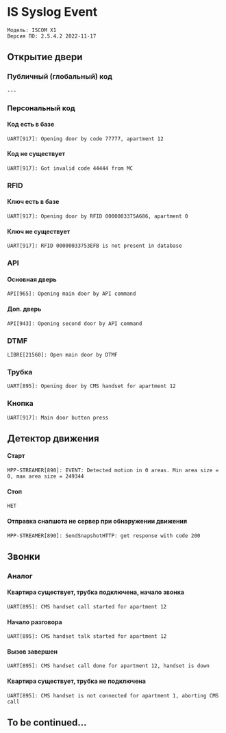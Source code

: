 # IS Syslog Event
```
Модель: ISCOM X1
Версия ПО: 2.5.4.2 2022-11-17
```

## Открытие двери
### Публичный (глобальный) код
```
---
```

### Персональный код
#### Код есть в базе
```
UART[917]: Opening door by code 77777, apartment 12
```
#### Код не существует
```
UART[917]: Got invalid code 44444 from MC
```

### RFID
#### Ключ есть в базе
```
UART[917]: Opening door by RFID 0000003375A686, apartment 0
```
#### Ключ не существует
```
UART[917]: RFID 00000033753EFB is not present in database
```

### API
#### Основная дверь
```
API[965]: Opening main door by API command
```
#### Доп. дверь
```
API[943]: Opening second door by API command
```

### DTMF
```
LIBRE[21560]: Open main door by DTMF
```

### Трубка
```
UART[895]: Opening door by CMS handset for apartment 12
```

### Кнопка
```
UART[917]: Main door button press
```

## Детектор движения
#### Старт
```
MPP-STREAMER[890]: EVENT: Detected motion in 0 areas. Min area size = 0, max area size = 249344
```
#### Стоп
```
НЕТ
```
#### Отправка снапшота не сервер при обнаружении движения
```
MPP-STREAMER[890]: SendSnapshotHTTP: get response with code 200
```

## Звонки
### Аналог
#### Квартира существует, трубка подключена, начало звонка
```
UART[895]: CMS handset call started for apartment 12
```
#### Начало разговора
```
UART[895]: CMS handset talk started for apartment 12
```
#### Вызов завершен
```
UART[895]: CMS handset call done for apartment 12, handset is down
```
#### Квартира существует, трубка не подключена
```
UART[895]: CMS handset is not connected for apartment 1, aborting CMS call
```

## To be continued...

